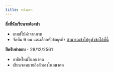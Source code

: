 ```yaml
---
title: หน้าแรก
---
```


**สิ่งที่นักเรียนจะต้องทำ** 
- เกมส์ใบ้คำจากภาพ
- จัดทีม 6 คน และเลือกหัวข้อธุรกิจ 
[สามารถเข้าไปดูหัวข้อได้ที่นี่](/technopreneurplan.md)

**ปิดรับคำตอบ** - 28/12/2561 
- อาชีพใหม่ในอนาคต
- เขียนจดหมายถึงตัวเองในอนาคต

